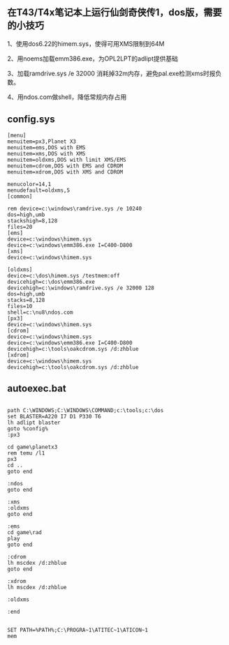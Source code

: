 在T43/T4x笔记本上运行仙剑奇侠传1，dos版，需要的小技巧
--
1、使用dos6.22的himem.sys，使得可用XMS限制到64M

2、用noems加载emm386.exe，为OPL2LPT的adlipt提供基础

3、加载ramdrive.sys /e 32000 消耗掉32m内存，避免pal.exe检测xms时报负数。

4、用ndos.com做shell，降低常规内存占用

config.sys
----

```
[menu]
menuitem=px3,Planet X3
menuitem=ems,DOS with EMS
menuitem=xms,DOS with XMS
menuitem=oldxms,DOS with limit XMS/EMS
menuitem=cdrom,DOS with EMS and CDROM
menuitem=xdrom,DOS with XMS and CDROM

menucolor=14,1
menudefault=oldxms,5
[common]

rem device=c:\windows\ramdrive.sys /e 10240
dos=high,umb
stackshigh=8,128
files=20
[ems]
device=c:\windows\himem.sys
device=c:\windows\emm386.exe I=C400-D800
[xms]
device=c:\windows\himem.sys

[oldxms]
device=c:\dos\himem.sys /testmem:off
devicehigh=c:\dos\emm386.exe
devicehigh=c:\windows\ramdrive.sys /e 32000 128
dos=high,umb
stacks=8,128
files=10
shell=c:\nu8\ndos.com
[px3]
device=c:\windows\himem.sys
[cdrom]
device=c:\windows\himem.sys
device=c:\windows\emm386.exe I=C400-D800
devicehigh=c:\tools\oakcdrom.sys /d:zhblue
[xdrom]
device=c:\windows\himem.sys
devicehigh=c:\tools\oakcdrom.sys /d:zhblue

```
autoexec.bat
----

```

path C:\WINDOWS;C:\WINDOWS\COMMAND;c:\tools;c:\dos
set BLASTER=A220 I7 D1 P330 T6
lh adlipt blaster
goto %config%
:px3

cd game\planetx3
rem temu /l1
px3
cd ..
goto end

:ndos
goto end

:xms
:oldxms
goto end

:ems
cd game\rad
play
goto end

:cdrom
lh mscdex /d:zhblue
goto end

:xdrom
lh mscdex /d:zhblue       

:oldxms

:end
       
       
SET PATH=%PATH%;C:\PROGRA~1\ATITEC~1\ATICON~1
mem


```
